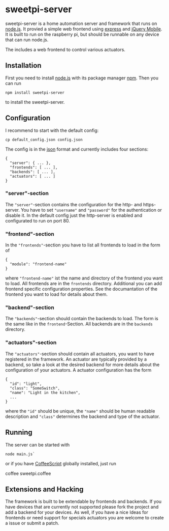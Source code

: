 sweetpi-server
==============

sweetpi-server is a home automation server and framework that runs on [node.js](http://nodejs.org). It provied a simple web frontend using [express](http://expressjs.com) and [jQuery Mobile](jquerymobile.com/‎). It is built to run on the raspberry pi, but should be runnable on any device that can run node.js.

The includes a web frontend to control various actuators. 

Installation
------------
First you need to install [node.js](http://nodejs.org) with its package manager [npm](https://npmjs.org/). Then you can run

    npm install sweetpi-server

to install the sweetpi-server.

Configuration
-------------
I recommend to start with the default config:

    cp default_config.json config.json

The config is in the [json](https://en.wikipedia.org/wiki/JSON) format and currently includes four sections:

    { 
      "server": { ... },
      "frontends": [ ... ],
      "backends": [ ... ],
      "actuators": [ ... ]
    }

### "server"-section
The `"server"`-section contains the configuration for the http- and https-server. You have to set `"username"` and `"password"` for the authentication or disable it. In the default config just the http-server is enabled and configurated to run on port 80.

### "frontend"-section
In the `"frontends"`-section you have to list all frontends to load in the form of

    { 
      "module": "frontend-name" 
    }

where `"frontend-name"` ist the name and directory of the frontend you want to load. All frontends are in the `frontends` directory. Additional you can add frontend specific configuration properties. See the documantation of the frontend you want to load for details about them.

### "backend"-section
The `"backends"`-section should contain the backends to load. The form is the same like in the `frontend`-Section.  All backends are in the `backends` directory.

### "actuators"-section
The `"actuators"`-section should contain all actuators, you want to have registered in the framework. An actuator are typically provided by a backend, so take a look at the desired backend for more details about the configuration of your actuators. A actuator configuration has the form

    { 
      "id": "light",
      "class": "SomeSwitch",
      "name": "Light in the kitchen",
      ...
    }

where the `"id"` should be unique, the `"name"` should be human readable description and `"class"` determines the backend and type of the actuator. 

Running
-------
The server can be started with 

    node main.js`

or if you have [CoffeeScript](http://coffeescript.org/) globally installed, just run

  coffee sweetpi.coffee


Extensions and Hacking
----------------------
The framework is built to be extendable by frontends and backends. If you have devices that are currently not supported please fork the project and add a backend for your devices. 
As well, if you have a nice Ideas for frontends or need support for specials actuators you are welcome to create a issue or submit a patch.